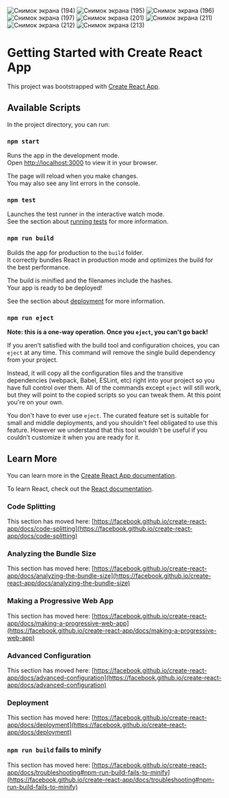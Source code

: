 ![Снимок экрана (194)](https://user-images.githubusercontent.com/79243168/151352208-6f73f419-b88d-4a5b-a9ac-b65b86ac5f8c.png)
![Снимок экрана (195)](https://user-images.githubusercontent.com/79243168/151352213-66ca1b49-6dd4-4398-a04c-f06242e86576.png)
![Снимок экрана (196)](https://user-images.githubusercontent.com/79243168/151352219-cc42ad7c-cf67-4eeb-a372-1f73584ca93c.png)
![Снимок экрана (197)](https://user-images.githubusercontent.com/79243168/151352222-000f4230-dee7-40fc-9c7e-b8a710a72e34.png)
![Снимок экрана (201)](https://user-images.githubusercontent.com/79243168/153546788-b77abad8-aca2-4a70-8e36-79bfdd974407.png)
![Снимок экрана (211)](https://user-images.githubusercontent.com/79243168/153546792-f5d6d2ee-482a-4221-9fb7-17284dba527c.png)
![Снимок экрана (212)](https://user-images.githubusercontent.com/79243168/153546794-cb146d20-e83c-45a2-8296-6b9d69d82fa2.png)
![Снимок экрана (213)](https://user-images.githubusercontent.com/79243168/153546795-378f0391-04b6-4d5a-a5c8-93f6d48d34cc.png)




# Getting Started with Create React App

This project was bootstrapped with [Create React App](https://github.com/facebook/create-react-app).

## Available Scripts

In the project directory, you can run:

### `npm start`

Runs the app in the development mode.\
Open [http://localhost:3000](http://localhost:3000) to view it in your browser.

The page will reload when you make changes.\
You may also see any lint errors in the console.

### `npm test`

Launches the test runner in the interactive watch mode.\
See the section about [running tests](https://facebook.github.io/create-react-app/docs/running-tests) for more information.

### `npm run build`

Builds the app for production to the `build` folder.\
It correctly bundles React in production mode and optimizes the build for the best performance.

The build is minified and the filenames include the hashes.\
Your app is ready to be deployed!

See the section about [deployment](https://facebook.github.io/create-react-app/docs/deployment) for more information.

### `npm run eject`

**Note: this is a one-way operation. Once you `eject`, you can't go back!**

If you aren't satisfied with the build tool and configuration choices, you can `eject` at any time. This command will remove the single build dependency from your project.

Instead, it will copy all the configuration files and the transitive dependencies (webpack, Babel, ESLint, etc) right into your project so you have full control over them. All of the commands except `eject` will still work, but they will point to the copied scripts so you can tweak them. At this point you're on your own.

You don't have to ever use `eject`. The curated feature set is suitable for small and middle deployments, and you shouldn't feel obligated to use this feature. However we understand that this tool wouldn't be useful if you couldn't customize it when you are ready for it.

## Learn More

You can learn more in the [Create React App documentation](https://facebook.github.io/create-react-app/docs/getting-started).

To learn React, check out the [React documentation](https://reactjs.org/).

### Code Splitting

This section has moved here: [https://facebook.github.io/create-react-app/docs/code-splitting](https://facebook.github.io/create-react-app/docs/code-splitting)

### Analyzing the Bundle Size

This section has moved here: [https://facebook.github.io/create-react-app/docs/analyzing-the-bundle-size](https://facebook.github.io/create-react-app/docs/analyzing-the-bundle-size)

### Making a Progressive Web App

This section has moved here: [https://facebook.github.io/create-react-app/docs/making-a-progressive-web-app](https://facebook.github.io/create-react-app/docs/making-a-progressive-web-app)

### Advanced Configuration

This section has moved here: [https://facebook.github.io/create-react-app/docs/advanced-configuration](https://facebook.github.io/create-react-app/docs/advanced-configuration)

### Deployment

This section has moved here: [https://facebook.github.io/create-react-app/docs/deployment](https://facebook.github.io/create-react-app/docs/deployment)

### `npm run build` fails to minify

This section has moved here: [https://facebook.github.io/create-react-app/docs/troubleshooting#npm-run-build-fails-to-minify](https://facebook.github.io/create-react-app/docs/troubleshooting#npm-run-build-fails-to-minify)
